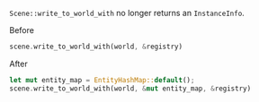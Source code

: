 `Scene::write_to_world_with` no longer returns an `InstanceInfo`. 

Before

```rust
scene.write_to_world_with(world, &registry)
```

After

```rust
let mut entity_map = EntityHashMap::default();
scene.write_to_world_with(world, &mut entity_map, &registry)
```
